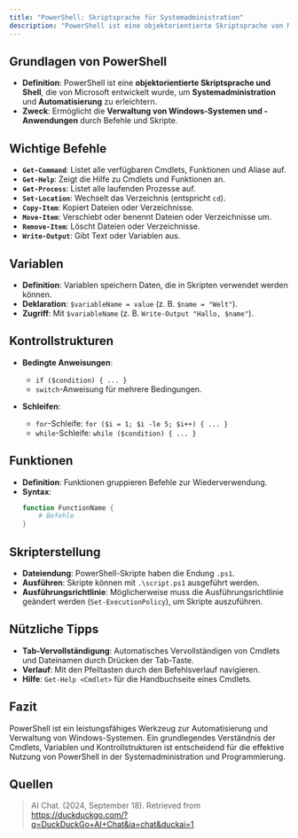 ```yaml
---
title: "PowerShell: Skriptsprache für Systemadministration"
description: "PowerShell ist eine objektorientierte Skriptsprache von Microsoft zur Automatisierung und Verwaltung von Windows-Systemen. Sie umfasst Cmdlets, Variablen, Kontrollstrukturen und Funktionen. Skripte mit .ps1-Endung erleichtern die Systemadministration."
---
```


## Grundlagen von PowerShell
- **Definition**: PowerShell ist eine **objektorientierte Skriptsprache und Shell**, die von Microsoft entwickelt wurde, um **Systemadministration** und **Automatisierung** zu erleichtern.
- **Zweck**: Ermöglicht die **Verwaltung von Windows-Systemen und -Anwendungen** durch Befehle und Skripte.

## Wichtige Befehle
- **`Get-Command`**: Listet alle verfügbaren Cmdlets, Funktionen und Aliase auf.
- **`Get-Help`**: Zeigt die Hilfe zu Cmdlets und Funktionen an.
- **`Get-Process`**: Listet alle laufenden Prozesse auf.
- **`Set-Location`**: Wechselt das Verzeichnis (entspricht `cd`).
- **`Copy-Item`**: Kopiert Dateien oder Verzeichnisse.
- **`Move-Item`**: Verschiebt oder benennt Dateien oder Verzeichnisse um.
- **`Remove-Item`**: Löscht Dateien oder Verzeichnisse.
- **`Write-Output`**: Gibt Text oder Variablen aus.

## Variablen
- **Definition**: Variablen speichern Daten, die in Skripten verwendet werden können.
- **Deklaration**: `$variableName = value` (z. B. `$name = "Welt"`).
- **Zugriff**: Mit `$variableName` (z. B. `Write-Output "Hallo, $name"`).

## Kontrollstrukturen
- **Bedingte Anweisungen**: 
  - `if ($condition) { ... }`
  - `switch`-Anweisung für mehrere Bedingungen.
  
- **Schleifen**:
  - `for`-Schleife: `for ($i = 1; $i -le 5; $i++) { ... }`
  - `while`-Schleife: `while ($condition) { ... }`

## Funktionen
- **Definition**: Funktionen gruppieren Befehle zur Wiederverwendung.
- **Syntax**: 
  ```powershell
  function FunctionName {
      # Befehle
  }
  ```

## Skripterstellung
- **Dateiendung**: PowerShell-Skripte haben die Endung `.ps1`.
- **Ausführen**: Skripte können mit `.\script.ps1` ausgeführt werden.
- **Ausführungsrichtlinie**: Möglicherweise muss die Ausführungsrichtlinie geändert werden (`Set-ExecutionPolicy`), um Skripte auszuführen.

## Nützliche Tipps
- **Tab-Vervollständigung**: Automatisches Vervollständigen von Cmdlets und Dateinamen durch Drücken der Tab-Taste.
- **Verlauf**: Mit den Pfeiltasten durch den Befehlsverlauf navigieren.
- **Hilfe**: `Get-Help <Cmdlet>` für die Handbuchseite eines Cmdlets.

## Fazit
PowerShell ist ein leistungsfähiges Werkzeug zur Automatisierung und Verwaltung von Windows-Systemen. Ein grundlegendes Verständnis der Cmdlets, Variablen und Kontrollstrukturen ist entscheidend für die effektive Nutzung von PowerShell in der Systemadministration und Programmierung.

## Quellen

> AI Chat. (2024, September 18). Retrieved from https://duckduckgo.com/?q=DuckDuckGo+AI+Chat&ia=chat&duckai=1